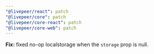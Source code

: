 ```yaml
---
"@livepeer/react": patch
"@livepeer/core": patch
"@livepeer/core-react": patch
"@livepeer/core-web": patch
---
```


**Fix:** fixed no-op localstorage when the `storage` prop is null.

